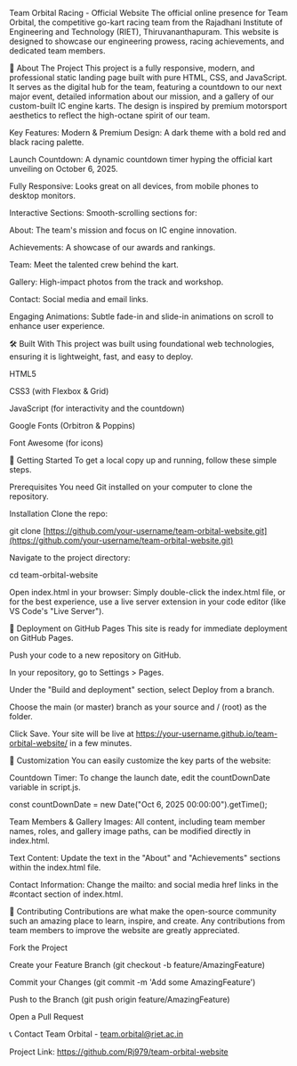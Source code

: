 Team Orbital Racing - Official Website
The official online presence for Team Orbital, the competitive go-kart racing team from the Rajadhani Institute of Engineering and Technology (RIET), Thiruvananthapuram. This website is designed to showcase our engineering prowess, racing achievements, and dedicated team members.

🚀 About The Project
This project is a fully responsive, modern, and professional static landing page built with pure HTML, CSS, and JavaScript. It serves as the digital hub for the team, featuring a countdown to our next major event, detailed information about our mission, and a gallery of our custom-built IC engine karts. The design is inspired by premium motorsport aesthetics to reflect the high-octane spirit of our team.

Key Features:
Modern & Premium Design: A dark theme with a bold red and black racing palette.

Launch Countdown: A dynamic countdown timer hyping the official kart unveiling on October 6, 2025.

Fully Responsive: Looks great on all devices, from mobile phones to desktop monitors.

Interactive Sections: Smooth-scrolling sections for:

About: The team's mission and focus on IC engine innovation.

Achievements: A showcase of our awards and rankings.

Team: Meet the talented crew behind the kart.

Gallery: High-impact photos from the track and workshop.

Contact: Social media and email links.

Engaging Animations: Subtle fade-in and slide-in animations on scroll to enhance user experience.

🛠️ Built With
This project was built using foundational web technologies, ensuring it is lightweight, fast, and easy to deploy.

HTML5

CSS3 (with Flexbox & Grid)

JavaScript (for interactivity and the countdown)

Google Fonts (Orbitron & Poppins)

Font Awesome (for icons)

🏁 Getting Started
To get a local copy up and running, follow these simple steps.

Prerequisites
You need Git installed on your computer to clone the repository.

Installation
Clone the repo:

git clone [https://github.com/your-username/team-orbital-website.git](https://github.com/your-username/team-orbital-website.git)

Navigate to the project directory:

cd team-orbital-website

Open index.html in your browser:
Simply double-click the index.html file, or for the best experience, use a live server extension in your code editor (like VS Code's "Live Server").

🚀 Deployment on GitHub Pages
This site is ready for immediate deployment on GitHub Pages.

Push your code to a new repository on GitHub.

In your repository, go to Settings > Pages.

Under the "Build and deployment" section, select Deploy from a branch.

Choose the main (or master) branch as your source and / (root) as the folder.

Click Save. Your site will be live at https://your-username.github.io/team-orbital-website/ in a few minutes.

🔧 Customization
You can easily customize the key parts of the website:

Countdown Timer: To change the launch date, edit the countDownDate variable in script.js.

const countDownDate = new Date("Oct 6, 2025 00:00:00").getTime();

Team Members & Gallery Images: All content, including team member names, roles, and gallery image paths, can be modified directly in index.html.

Text Content: Update the text in the "About" and "Achievements" sections within the index.html file.

Contact Information: Change the mailto: and social media href links in the #contact section of index.html.

🤝 Contributing
Contributions are what make the open-source community such an amazing place to learn, inspire, and create. Any contributions from team members to improve the website are greatly appreciated.

Fork the Project

Create your Feature Branch (git checkout -b feature/AmazingFeature)

Commit your Changes (git commit -m 'Add some AmazingFeature')

Push to the Branch (git push origin feature/AmazingFeature)

Open a Pull Request

📞 Contact
Team Orbital - team.orbital@riet.ac.in

Project Link: https://github.com/Rj979/team-orbital-website
